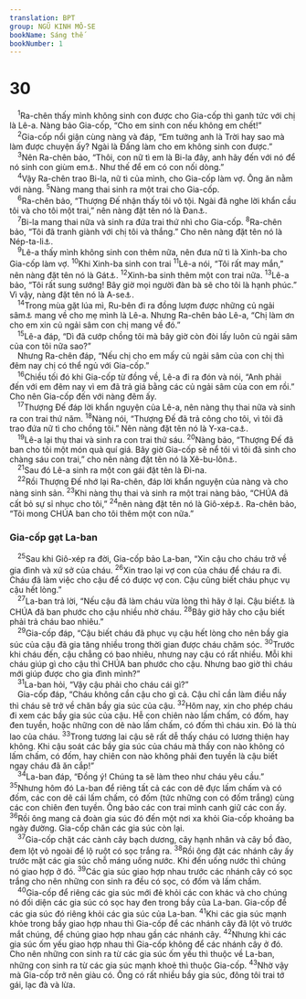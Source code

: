 ```yaml
---
translation: BPT
group: NGŨ KINH MÔ-SE
bookName: Sáng thế 
bookNumber: 1
---
```


<div class="title"><h1>30</h1></div>
<span class="verse sa_30_1"> <sup>1</sup>Ra-chên thấy mình không sinh con được cho Gia-cốp thì ganh tức với chị là Lê-a. Nàng bảo Gia-cốp, “Cho em sinh con nếu không em chết!”<br/></span>
<span class="verse sa_30_2"> <sup>2</sup>Gia-cốp nổi giận cùng nàng và đáp, “Em tưởng anh là Trời hay sao mà làm được chuyện ấy? Ngài là Đấng làm cho em không sinh con được.”<br/></span>
<span class="verse sa_30_3"> <sup>3</sup>Nên Ra-chên bảo, “Thôi, con nữ tì em là Bi-la đây, anh hãy đến với nó để nó sinh con giùm em<a data-toggle="tooltip" data-placement="bottom" title="Nguyên văn, “nó sinh con trên đầu gối của em và nhờ đó em sẽ có con qua nó.”">⚓</a>. Như thế để em có con nối dòng.”<br/></span>
<span class="verse sa_30_4"> <sup>4</sup>Vậy Ra-chên trao Bi-la, nữ tì của mình, cho Gia-cốp làm vợ. Ông ăn nằm với nàng.</span>
<span class="verse sa_30_5"><sup>5</sup>Nàng mang thai sinh ra một trai cho Gia-cốp.<br/></span>
<span class="verse sa_30_6"> <sup>6</sup>Ra-chên bảo, “Thượng Đế nhận thấy tôi vô tội. Ngài đã nghe lời khẩn cầu tôi và cho tôi một trai,” nên nàng đặt tên nó là Đan<a data-toggle="tooltip" data-placement="bottom" title="Nghĩa là “quyết định” hay “phán đoán.”">⚓</a>.<br/></span>
<span class="verse sa_30_7"> <sup>7</sup>Bi-la mang thai nữa và sinh ra đứa trai thứ nhì cho Gia-cốp.</span>
<span class="verse sa_30_8"><sup>8</sup>Ra-chên bảo, “Tôi đã tranh giành với chị tôi và thắng.” Cho nên nàng đặt tên nó là Nép-ta-li<a data-toggle="tooltip" data-placement="bottom" title="Nghĩa là “cuộc tranh giành.”">⚓</a>.<br/></span>
<span class="verse sa_30_9"> <sup>9</sup>Lê-a thấy mình không sinh con thêm nữa, nên đưa nữ tì là Xinh-ba cho Gia-cốp làm vợ.</span>
<span class="verse sa_30_10"><sup>10</sup>Khi Xinh-ba sinh con trai</span>
<span class="verse sa_30_11"><sup>11</sup>Lê-a nói, “Tôi rất may mắn,” nên nàng đặt tên nó là Gát<a data-toggle="tooltip" data-placement="bottom" title="Nghĩa là “may mắn.”">⚓</a>.</span>
<span class="verse sa_30_12"><sup>12</sup>Xinh-ba sinh thêm một con trai nữa.</span>
<span class="verse sa_30_13"><sup>13</sup>Lê-a bảo, “Tôi rất sung sướng! Bây giờ mọi người đàn bà sẽ cho tôi là hạnh phúc.” Vì vậy, nàng đặt tên nó là A-se<a data-toggle="tooltip" data-placement="bottom" title="Nghĩa là “diễm phúc” hay “hạnh phúc.”">⚓</a>.<br/></span>
<span class="verse sa_30_14"> <sup>14</sup>Trong mùa gặt lúa mì, Ru-bên đi ra đồng lượm được những củ ngải sâm<a data-toggle="tooltip" data-placement="bottom" title="Đây là một loại cây thấp, có củ giống hình người, tương tự như củ sâm, và trái nhỏ. Người xưa tin rằng ăn trái nầy sẽ sinh đẻ nhiều.">⚓</a> mang về cho mẹ mình là Lê-a. Nhưng Ra-chên bảo Lê-a, “Chị làm ơn cho em xin củ ngải sâm con chị mang về đó.”<br/></span>
<span class="verse sa_30_15"> <sup>15</sup>Lê-a đáp, “Dì đã cướp chồng tôi mà bây giờ còn đòi lấy luôn củ ngải sâm của con tôi nữa sao?”<br/> Nhưng Ra-chên đáp, “Nếu chị cho em mấy củ ngải sâm của con chị thì đêm nay chị có thể ngủ với Gia-cốp.”<br/></span>
<span class="verse sa_30_16"> <sup>16</sup>Chiều tối đó khi Gia-cốp từ đồng về, Lê-a đi ra đón và nói, “Anh phải đến với em đêm nay vì em đã trả giá bằng các củ ngải sâm của con em rồi.” Cho nên Gia-cốp đến với nàng đêm ấy.<br/></span>
<span class="verse sa_30_17"> <sup>17</sup>Thượng Đế đáp lời khẩn nguyện của Lê-a, nên nàng thụ thai nữa và sinh ra con trai thứ năm.</span>
<span class="verse sa_30_18"><sup>18</sup>Nàng nói, “Thượng Đế đã trả công cho tôi, vì tôi đã trao đứa nữ tì cho chồng tôi.” Nên nàng đặt tên nó là Y-xa-ca<a data-toggle="tooltip" data-placement="bottom" title="Nghĩa là “phần thưởng” hay “lương bổng.”">⚓</a>.<br/></span>
<span class="verse sa_30_19"> <sup>19</sup>Lê-a lại thụ thai và sinh ra con trai thứ sáu.</span>
<span class="verse sa_30_20"><sup>20</sup>Nàng bảo, “Thượng Đế đã ban cho tôi một món quà quí giá. Bây giờ Gia-cốp sẽ nể tôi vì tôi đã sinh cho chàng sáu con trai,” cho nên nàng đặt tên nó là Xê-bu-lôn<a data-toggle="tooltip" data-placement="bottom" title="Nghĩa là “ca ngợi” hay “danh dự.”">⚓</a>.<br/></span>
<span class="verse sa_30_21"> <sup>21</sup>Sau đó Lê-a sinh ra một con gái đặt tên là Đi-na.<br/></span>
<span class="verse sa_30_22"> <sup>22</sup>Rồi Thượng Đế nhớ lại Ra-chên, đáp lời khẩn nguyện của nàng và cho nàng sinh sản.</span>
<span class="verse sa_30_23"><sup>23</sup>Khi nàng thụ thai và sinh ra một trai nàng bảo, “CHÚA đã cất bỏ sự sỉ nhục cho tôi,”</span>
<span class="verse sa_30_24"><sup>24</sup>nên nàng đặt tên nó là Giô-xép<a data-toggle="tooltip" data-placement="bottom" title="Nghĩa là “thêm vào.”">⚓</a>. Ra-chên bảo, “Tôi mong CHÚA ban cho tôi thêm một con nữa.”<br/></span>
<div class="title"><h3>Gia-cốp gạt La-ban</h3></div>
<span class="verse sa_30_25"> <sup>25</sup>Sau khi Giô-xép ra đời, Gia-cốp bảo La-ban, “Xin cậu cho cháu trở về gia đình và xứ sở của cháu.</span>
<span class="verse sa_30_26"><sup>26</sup>Xin trao lại vợ con của cháu để cháu ra đi. Cháu đã làm việc cho cậu để có được vợ con. Cậu cũng biết cháu phục vụ cậu hết lòng.”<br/></span>
<span class="verse sa_30_27"> <sup>27</sup>La-ban trả lời, “Nếu cậu đã làm cháu vừa lòng thì hãy ở lại. Cậu biết<a data-toggle="tooltip" data-placement="bottom" title="Hay “đoán,” cũng có nghĩa là “có linh cảm.”">⚓</a> là CHÚA đã ban phước cho cậu nhiều nhờ cháu.</span>
<span class="verse sa_30_28"><sup>28</sup>Bây giờ hãy cho cậu biết phải trả cháu bao nhiêu.”<br/></span>
<span class="verse sa_30_29"> <sup>29</sup>Gia-cốp đáp, “Cậu biết cháu đã phục vụ cậu hết lòng cho nên bầy gia súc của cậu đã gia tăng nhiều trong thời gian được cháu chăm sóc.</span>
<span class="verse sa_30_30"><sup>30</sup>Trước khi cháu đến, cậu chẳng có bao nhiêu, nhưng nay cậu có rất nhiều. Mỗi khi cháu giúp gì cho cậu thì CHÚA ban phước cho cậu. Nhưng bao giờ thì cháu mới giúp được cho gia đình mình?”<br/></span>
<span class="verse sa_30_31"> <sup>31</sup>La-ban hỏi, “Vậy cậu phải cho cháu cái gì?”<br/> Gia-cốp đáp, “Cháu không cần cậu cho gì cả. Cậu chỉ cần làm điều nầy thì cháu sẽ trở về chăn bầy gia súc của cậu.</span>
<span class="verse sa_30_32"><sup>32</sup>Hôm nay, xin cho phép cháu đi xem các bầy gia súc của cậu. Hễ con chiên nào lấm chấm, có đốm, hay đen tuyền, hoặc những con dê nào lấm chấm, có đốm thì cháu xin. Đó là thù lao của cháu.</span>
<span class="verse sa_30_33"><sup>33</sup>Trong tương lai cậu sẽ rất dễ thấy cháu có lương thiện hay không. Khi cậu soát các bầy gia súc của cháu mà thấy con nào không có lấm chấm, có đốm, hay chiên con nào không phải đen tuyền là cậu biết ngay cháu đã ăn cắp!”<br/></span>
<span class="verse sa_30_34"> <sup>34</sup>La-ban đáp, “Đồng ý! Chúng ta sẽ làm theo như cháu yêu cầu.”</span>
<span class="verse sa_30_35"><sup>35</sup>Nhưng hôm đó La-ban để riêng tất cả các con dê đực lấm chấm và có đốm, các con dê cái lấm chấm, có đốm (tức những con có đốm trắng) cùng các con chiên đen tuyền. Ông bảo các con trai mình canh giữ các con ấy.</span>
<span class="verse sa_30_36"><sup>36</sup>Rồi ông mang cả đoàn gia súc đó đến một nơi xa khỏi Gia-cốp khoảng ba ngày đường. Gia-cốp chăn các gia súc còn lại.<br/></span>
<span class="verse sa_30_37"> <sup>37</sup>Gia-cốp chặt các cành cây bạch dương, cây hạnh nhân và cây bồ đào, đem lột vỏ ngoài để lộ ruột có sọc trắng ra.</span>
<span class="verse sa_30_38"><sup>38</sup>Rồi ông đặt các nhánh cây ấy trước mặt các gia súc chỗ máng uống nước. Khi đến uống nước thì chúng nó giao hợp ở đó.</span>
<span class="verse sa_30_39"><sup>39</sup>Các gia súc giao hợp nhau trước các nhánh cây có sọc trắng cho nên những con sinh ra đều có sọc, có đốm và lấm chấm.<br/></span>
<span class="verse sa_30_40"> <sup>40</sup>Gia-cốp để riêng các gia súc mới đẻ khỏi các con khác và cho chúng nó đối diện các gia súc có sọc hay đen trong bầy của La-ban. Gia-cốp để các gia súc đó riêng khỏi các gia súc của La-ban.</span>
<span class="verse sa_30_41"><sup>41</sup>Khi các gia súc mạnh khỏe trong bầy giao hợp nhau thì Gia-cốp để các nhánh cây đã lột vỏ trước mắt chúng, để chúng giao hợp nhau gần các nhánh cây.</span>
<span class="verse sa_30_42"><sup>42</sup>Nhưng khi các gia súc ốm yếu giao hợp nhau thì Gia-cốp không để các nhánh cây ở đó. Cho nên những con sinh ra từ các gia súc ốm yếu thì thuộc về La-ban, những con sinh ra từ các gia súc mạnh khoẻ thì thuộc Gia-cốp.</span>
<span class="verse sa_30_43"><sup>43</sup>Nhờ vậy mà Gia-cốp trở nên giàu có. Ông có rất nhiều bầy gia súc, đông tôi trai tớ gái, lạc đà và lừa.<br/></span>
